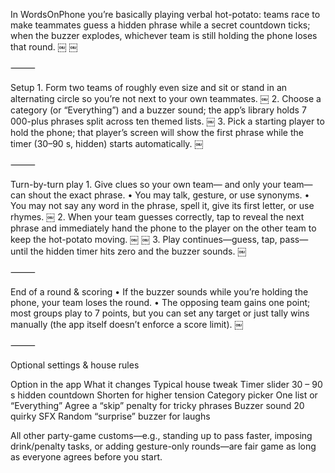 In WordsOnPhone you’re basically playing verbal hot-potato: teams race to make teammates guess a hidden phrase while a secret countdown ticks; when the buzzer explodes, whichever team is still holding the phone loses that round.  ￼ ￼

⸻

Setup
	1.	Form two teams of roughly even size and sit or stand in an alternating circle so you’re not next to your own teammates.  ￼
	2.	Choose a category (or “Everything”) and a buzzer sound; the app’s library holds 7 000-plus phrases split across ten themed lists.  ￼
	3.	Pick a starting player to hold the phone; that player’s screen will show the first phrase while the timer (30–90 s, hidden) starts automatically.  ￼

⸻

Turn-by-turn play
	1.	Give clues so your own team— and only your team— can shout the exact phrase.
	•	You may talk, gesture, or use synonyms.
	•	You may not say any word in the phrase, spell it, give its first letter, or use rhymes.  ￼
	2.	When your team guesses correctly, tap to reveal the next phrase and immediately hand the phone to the player on the other team to keep the hot-potato moving.  ￼ ￼
	3.	Play continues—guess, tap, pass—until the hidden timer hits zero and the buzzer sounds.  ￼

⸻

End of a round & scoring
	•	If the buzzer sounds while you’re holding the phone, your team loses the round.
	•	The opposing team gains one point; most groups play to 7 points, but you can set any target or just tally wins manually (the app itself doesn’t enforce a score limit).  ￼

⸻

Optional settings & house rules

Option in the app	What it changes	Typical house tweak
Timer slider	30 – 90 s hidden countdown	Shorten for higher tension
Category picker	One list or “Everything”	Agree a “skip” penalty for tricky phrases
Buzzer sound	20 quirky SFX	Random “surprise” buzzer for laughs

All other party-game customs—e.g., standing up to pass faster, imposing drink/penalty tasks, or adding gesture-only rounds—are fair game as long as everyone agrees before you start.